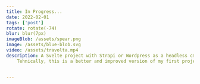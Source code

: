```yaml
---
title: In Progress...
date: 2022-02-01
tags: ['post']
rotate: rotate(-74)
blur: blur(7px)
imageBlob: /assets/spear.png
image: /assets/blue-blob.svg
video: /assets/travolta.mp4
description: A Svelte project with Strapi or Wordpress as a headless cms.
    Tehnically, this is a better and improved version of my first project - MailoMlat. This time, I hope to get a chance to build something enjoyable to use. In addition, I would like to combine few other features in it to create a complete solution for our Helpdesk needs.


---
```


